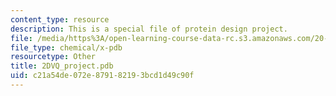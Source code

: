 ```yaml
---
content_type: resource
description: This is a special file of protein design project.
file: /media/https%3A/open-learning-course-data-rc.s3.amazonaws.com/20-320-analysis-of-biomolecular-and-cellular-systems-fall-2012/c21a54de072e879182193bcd1d49c90f_2DVQ_project.pdb
file_type: chemical/x-pdb
resourcetype: Other
title: 2DVQ_project.pdb
uid: c21a54de-072e-8791-8219-3bcd1d49c90f
---
```

